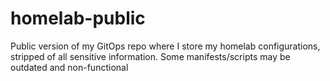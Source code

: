 # homelab-public
Public version of my GitOps repo where I store my homelab configurations, stripped of all sensitive information. Some manifests/scripts may be outdated and non-functional